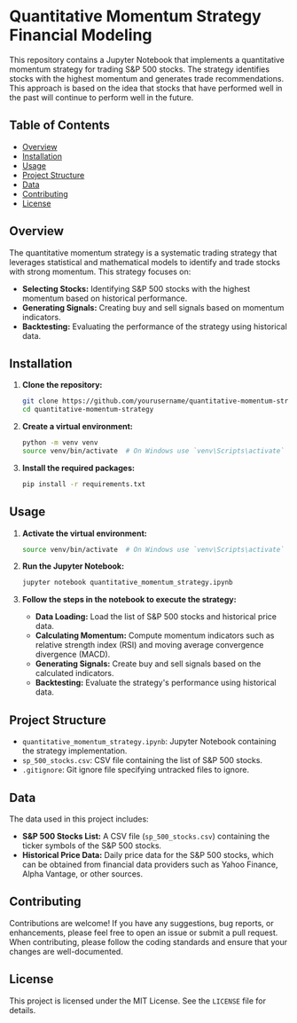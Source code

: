 
# Quantitative Momentum Strategy Financial Modeling

This repository contains a Jupyter Notebook that implements a quantitative momentum strategy for trading S&P 500 stocks. The strategy identifies stocks with the highest momentum and generates trade recommendations. This approach is based on the idea that stocks that have performed well in the past will continue to perform well in the future.

## Table of Contents
- [Overview](#overview)
- [Installation](#installation)
- [Usage](#usage)
- [Project Structure](#project-structure)
- [Data](#data)
- [Contributing](#contributing)
- [License](#license)

## Overview

The quantitative momentum strategy is a systematic trading strategy that leverages statistical and mathematical models to identify and trade stocks with strong momentum. This strategy focuses on:

- **Selecting Stocks:** Identifying S&P 500 stocks with the highest momentum based on historical performance.
- **Generating Signals:** Creating buy and sell signals based on momentum indicators.
- **Backtesting:** Evaluating the performance of the strategy using historical data.

## Installation

1. **Clone the repository:**
   ```bash
   git clone https://github.com/yourusername/quantitative-momentum-strategy.git
   cd quantitative-momentum-strategy
   ```

2. **Create a virtual environment:**
   ```bash
   python -m venv venv
   source venv/bin/activate  # On Windows use `venv\Scripts\activate`
   ```

3. **Install the required packages:**
   ```bash
   pip install -r requirements.txt
   ```

## Usage

1. **Activate the virtual environment:**
   ```bash
   source venv/bin/activate  # On Windows use `venv\Scripts\activate`
   ```

2. **Run the Jupyter Notebook:**
   ```bash
   jupyter notebook quantitative_momentum_strategy.ipynb
   ```

3. **Follow the steps in the notebook to execute the strategy:**
   - **Data Loading:** Load the list of S&P 500 stocks and historical price data.
   - **Calculating Momentum:** Compute momentum indicators such as relative strength index (RSI) and moving average convergence divergence (MACD).
   - **Generating Signals:** Create buy and sell signals based on the calculated indicators.
   - **Backtesting:** Evaluate the strategy's performance using historical data.

## Project Structure

- `quantitative_momentum_strategy.ipynb`: Jupyter Notebook containing the strategy implementation.
- `sp_500_stocks.csv`: CSV file containing the list of S&P 500 stocks.
- `.gitignore`: Git ignore file specifying untracked files to ignore.

## Data

The data used in this project includes:

- **S&P 500 Stocks List:** A CSV file (`sp_500_stocks.csv`) containing the ticker symbols of the S&P 500 stocks.
- **Historical Price Data:** Daily price data for the S&P 500 stocks, which can be obtained from financial data providers such as Yahoo Finance, Alpha Vantage, or other sources.

## Contributing

Contributions are welcome! If you have any suggestions, bug reports, or enhancements, please feel free to open an issue or submit a pull request. When contributing, please follow the coding standards and ensure that your changes are well-documented.

## License

This project is licensed under the MIT License. See the `LICENSE` file for details.
